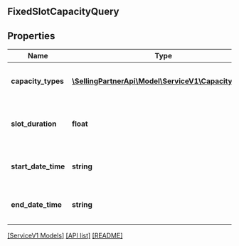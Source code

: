 ## FixedSlotCapacityQuery

## Properties

Name | Type | Description | Notes
------------ | ------------- | ------------- | -------------
**capacity_types** | [**\SellingPartnerApi\Model\ServiceV1\CapacityType[]**](CapacityType.md) | An array of capacity types which are being requested. Default value is &#x60;[SCHEDULED_CAPACITY]&#x60;. | [optional]
**slot_duration** | **float** | Size in which slots are being requested. This value should be a multiple of 5 and fall in the range: 5 &lt;&#x3D; &#x60;slotDuration&#x60; &lt;&#x3D; 360. | [optional]
**start_date_time** | **string** | Start date time from which the capacity slots are being requested in ISO 8601 format. |
**end_date_time** | **string** | End date time up to which the capacity slots are being requested in ISO 8601 format. |

[[ServiceV1 Models]](../) [[API list]](../../Api) [[README]](../../../README.md)
